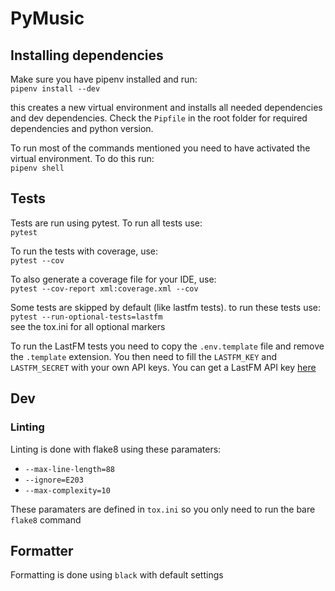 # PyMusic

## Installing dependencies

Make sure you have pipenv installed and run:  
`pipenv install --dev`

this creates a new virtual environment and installs all needed dependencies and dev dependencies. Check the `Pipfile` in the root folder for required dependencies and python version.

To run most of the commands mentioned you need to have activated the virtual environment. To do this run:  
`pipenv shell`

## Tests

Tests are run using pytest. To run all tests use:  
`pytest`

To run the tests with coverage, use:  
`pytest --cov`

To also generate a coverage file for your IDE, use:  
`pytest --cov-report xml:coverage.xml --cov`

Some tests are skipped by default (like lastfm tests). to run these tests use:  
`pytest --run-optional-tests=lastfm`  
see the tox.ini for all optional markers

To run the LastFM tests you need to copy the `.env.template` file and remove the `.template` extension.
You then need to fill the `LASTFM_KEY` and `LASTFM_SECRET` with your own API keys. You can get a LastFM API key
[here](https://www.last.fm/api/account/create)

## Dev

### Linting

Linting is done with flake8 using these paramaters:

- `--max-line-length=88`
- `--ignore=E203`
- `--max-complexity=10`

These paramaters are defined in `tox.ini` so you only need to run the bare `flake8` command

## Formatter

Formatting is done using `black` with default settings

